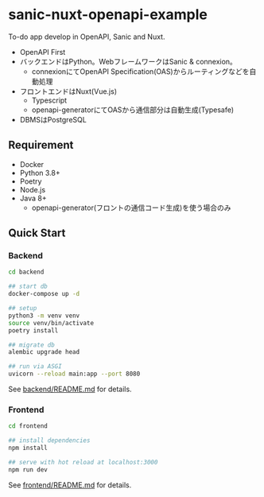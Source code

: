 # sanic-nuxt-openapi-example
To-do app develop in OpenAPI, Sanic and Nuxt.

* OpenAPI First
* バックエンドはPython。WebフレームワークはSanic & connexion。
  - connexionにてOpenAPI Specification(OAS)からルーティングなどを自動処理
* フロントエンドはNuxt(Vue.js)
  - Typescript
  - openapi-generatorにてOASから通信部分は自動生成(Typesafe)
* DBMSはPostgreSQL


## Requirement
* Docker
* Python 3.8+
* Poetry
* Node.js
* Java 8+
  - openapi-generator(フロントの通信コード生成)を使う場合のみ


## Quick Start
### Backend
```bash
cd backend

## start db
docker-compose up -d

## setup
python3 -m venv venv
source venv/bin/activate
poetry install

## migrate db
alembic upgrade head

## run via ASGI
uvicorn --reload main:app --port 8080
```

See [backend/README.md](backend/README.md) for details.

### Frontend
```bash
cd frontend

## install dependencies
npm install

## serve with hot reload at localhost:3000
npm run dev
```

See [frontend/README.md](frontend/README.md) for details.
